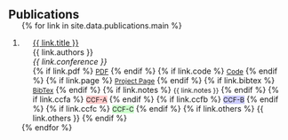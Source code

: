 <h2 id="publications" style="margin: 2px 0px -15px;">Publications</h2>

<div class="publications">
<ol class="bibliography">

{% for link in site.data.publications.main %}

<li>
<div class="pub-row">
  <div class="col-sm-9" style="position: relative;padding-right: 15px;padding-left: 20px;">
      <div class="title"><a href="{{ link.pdf }}">{{ link.title }}</a></div>
      <div class="author">{{ link.authors }}</div>
      <div class="periodical"><em>{{ link.conference }}</em>
      </div>
    <div class="links">
      {% if link.pdf %} 
      <a href="{{ link.pdf }}" class="btn btn-sm z-depth-0" role="button" target="_blank" style="font-size:12px;">PDF</a>
      {% endif %}
      {% if link.code %} 
      <a href="{{ link.code }}" class="btn btn-sm z-depth-0" role="button" target="_blank" style="font-size:12px;">Code</a>
      {% endif %}
      {% if link.page %} 
      <a href="{{ link.page }}" class="btn btn-sm z-depth-0" role="button" target="_blank" style="font-size:12px;">Project Page</a>
      {% endif %}
      {% if link.bibtex %} 
      <a href="{{ link.bibtex }}" class="btn btn-sm z-depth-0" role="button" target="_blank" style="font-size:12px;">BibTex</a>
      {% endif %}
      {% if link.notes %} 
      <a class="btn btn-sm z-depth-0" style="font-size:12px;">{{ link.notes }}</a>
      {% endif %}
      {% if link.ccfa %} 
      <a class="btn btn-sm z-depth-0" style="font-size:12px;background-color: rgb(255, 204, 204);">CCF-A</a>
      {% endif %}
      {% if link.ccfb %} 
      <a class="btn btn-sm z-depth-0" style="font-size:12px;background-color: rgb(204, 204, 255);">CCF-B</a>
      {% endif %}
      {% if link.ccfc %} 
      <a class="btn btn-sm z-depth-0" style="font-size:12px;background-color: rgb(204, 255, 204);">CCF-C</a>
      {% endif %}
      {% if link.others %} 
      {{ link.others }}
      {% endif %}
    </div>
  </div>
</div>
</li>
{% endfor %}

</ol>
</div>

